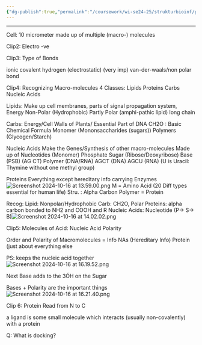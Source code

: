 ```yaml
---
{"dg-publish":true,"permalink":"/coursework/wi-se24-25/strukturbioinf/prereqs/upto-speed-in-biology/ch1/","noteIcon":""}
---
```


----
Cell: 10 micrometer
made up of multiple (macro-) molecules

Clip2: Electro -ve

Clip3: Type of Bonds

ionic covalent     hydrogen (electrostatic) (very imp)     van-der-waals/non polar bond

Clip4: Recognizing Macro-molecules
4 Classes: Lipids Proteins Carbs Nucleic Acids

Lipids: 
	Make up cell membranes, parts of signal propagation system, Energy
	Non-Polar (Hydrophobic)
	Partly Polar (amphi-pathic lipid)
	long chain 

Carbs: 
	Energy/Cell Walls of Plants/ Essential Part of DNA
	CH2O : Basic Chemical Formula
	Monomer (Mononsaccharides (sugars))
	Polymers (Glycogen/Starch)

Nucleic Acids
	Make the Genes/Synthesis of other macro-molecules
	Made up of Nucleotides (Monomer)
		Phosphate
		Sugar (Ribose/Deoxyribose)
		Base (PSB) (AG CT)
	Polymer (DNA/RNA)
		AGCT (DNA)
		AGCU (RNA) (U is Uracil: Thymine without one methyl group)

Proteins
	Everything except hereditary info carrying
	Enzymes
	![Screenshot 2024-10-16 at 13.59.00.png](/img/user/Attachments/Screenshot%202024-10-16%20at%2013.59.00.png)
	M = Amino Acid (20 Diff types essential for human life)
		Stru. : Alpha Carbon 
	Polymer = Protein


Recog: 
Lipid: Nonpolar/Hydrophobic
Carb: CH2O, Polar
Proteins: alpha carbon bonded to NH2 and COOH and R
Nucleic Acids: Nucleotide (P-> S-> B)![Screenshot 2024-10-16 at 14.02.02.png](/img/user/Attachments/Screenshot%202024-10-16%20at%2014.02.02.png)


Clip5: Molecules of Acid: Nucleic Acid Polarity

Order and Polarity of Macromolecules = Info
	NAs (Hereditary Info)
	Protein (just about everything else

PS: keeps the nucleic acid together
![Screenshot 2024-10-16 at 16.19.52.png](/img/user/Attachments/Screenshot%202024-10-16%20at%2016.19.52.png)

Next Base adds to the 3ÓH on the Sugar

Bases + Polarity are the important things ![Screenshot 2024-10-16 at 16.21.40.png](/img/user/Attachments/Screenshot%202024-10-16%20at%2016.21.40.png)

Clip 6: Protein 
Read from N to C 

a ligand is some small molecule which interacts (usually non-covalently) with a protein





Q: What is docking? 
